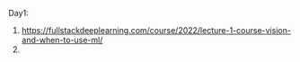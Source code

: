 Day1:

1. https://fullstackdeeplearning.com/course/2022/lecture-1-course-vision-and-when-to-use-ml/
2. 
